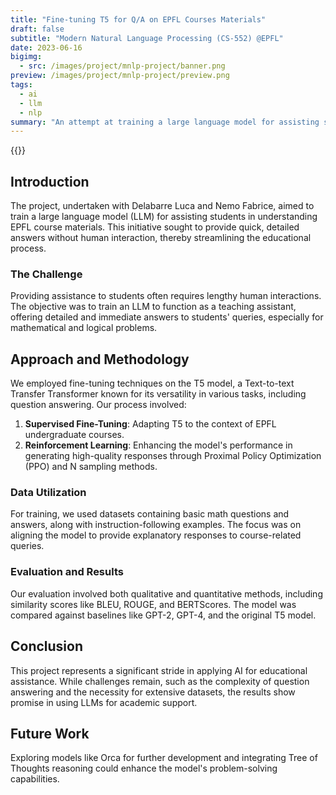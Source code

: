 ```yaml
---
title: "Fine-tuning T5 for Q/A on EPFL Courses Materials"
draft: false
subtitle: "Modern Natural Language Processing (CS-552) @EPFL"
date: 2023-06-16
bigimg:
  - src: /images/project/mnlp-project/banner.png
preview: /images/project/mnlp-project/preview.png
tags:
  - ai
  - llm
  - nlp
summary: "An attempt at training a large language model for assisting students in understanding EPFL course materials."
---
```


{{<link href="/docs/project/mnlp-project/MNLP_final_report.pdf" class="btn btn-red my-3" target="_blank" inner="Report">}}

## Introduction

The project, undertaken with Delabarre Luca and Nemo Fabrice, aimed to train a large language model (LLM) for assisting students in understanding EPFL course materials. This initiative sought to provide quick, detailed answers without human interaction, thereby streamlining the educational process.

### The Challenge

Providing assistance to students often requires lengthy human interactions. The objective was to train an LLM to function as a teaching assistant, offering detailed and immediate answers to students' queries, especially for mathematical and logical problems.

## Approach and Methodology

We employed fine-tuning techniques on the T5 model, a Text-to-text Transfer Transformer known for its versatility in various tasks, including question answering. Our process involved:

1. **Supervised Fine-Tuning**: Adapting T5 to the context of EPFL undergraduate courses.
2. **Reinforcement Learning**: Enhancing the model's performance in generating high-quality responses through Proximal Policy Optimization (PPO) and N sampling methods.

### Data Utilization

For training, we used datasets containing basic math questions and answers, along with instruction-following examples. The focus was on aligning the model to provide explanatory responses to course-related queries.

### Evaluation and Results

Our evaluation involved both qualitative and quantitative methods, including similarity scores like BLEU, ROUGE, and BERTScores. The model was compared against baselines like GPT-2, GPT-4, and the original T5 model.

## Conclusion

This project represents a significant stride in applying AI for educational assistance. While challenges remain, such as the complexity of question answering and the necessity for extensive datasets, the results show promise in using LLMs for academic support.

## Future Work

Exploring models like Orca for further development and integrating Tree of Thoughts reasoning could enhance the model's problem-solving capabilities.
